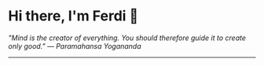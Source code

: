 <h1>Hi there, I'm Ferdi 👋</h1>

<p><em>
  "Mind is the creator of everything. You should therefore guide it to create only good." — Paramahansa Yogananda
</em></p>

---
